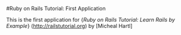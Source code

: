 #Ruby on Rails Tutorial: First Application

This is the first application for 
{*Ruby on Rails Tutorial: Learn Rails by Example*} (http://railstutorial.org) by [Micheal Hartl]